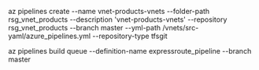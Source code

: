 az pipelines create --name vnet-products-vnets --folder-path rsg_vnet_products --description 'vnet-products-vnets' --repository rsg_vnet_products --branch master --yml-path /vnets/src-yaml/azure_pipelines.yml --repository-type tfsgit

az pipelines build queue --definition-name expressroute_pipeline --branch master